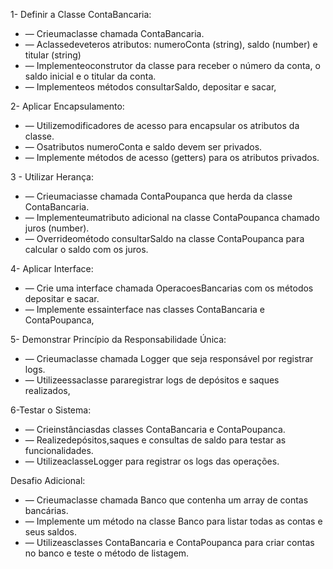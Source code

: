 1- Definir a Classe ContaBancaria:
* — Crieumaclasse chamada ContaBancaria.
* — Aclassedeveteros atributos: numeroConta (string), saldo (number) e titular (string)
* — Implementeoconstrutor da classe para receber o número da conta, o saldo inicial e o titular da conta.
* — Implementeos métodos consultarSaldo, depositar e sacar,

2- Aplicar Encapsulamento:
* — Utilizemodificadores de acesso para encapsular os atributos da classe.
* — Osatributos numeroConta e saldo devem ser privados.
* — Implemente métodos de acesso (getters) para os atributos privados.

3 - Utilizar Herança:
* — Crieumaciasse chamada ContaPoupanca que herda da classe ContaBancaria.
* — Implementeumatributo adicional na classe ContaPoupanca chamado juros (number).
* — Overrideométodo consultarSaldo na classe ContaPoupanca para calcular o saldo com os juros.

4- Aplicar Interface:
* — Crie uma interface chamada OperacoesBancarias com os métodos depositar e sacar.
* — Implemente essainterface nas classes ContaBancaria e ContaPoupanca,

5- Demonstrar Princípio da Responsabilidade Única:
* — Crieumaclasse chamada Logger que seja responsável por registrar logs.
* — Utilizeessaclasse pararegistrar logs de depósitos e saques realizados,

6-Testar o Sistema:
* — Crieinstânciasdas classes ContaBancaria e ContaPoupanca.
* — Realizedepósitos,saques e consultas de saldo para testar as funcionalidades.
* — UtilizeaclasseLogger para registrar os logs das operações.

Desafio Adicional:
* — Crieumaclasse chamada Banco que contenha um array de contas bancárias.
* — Implemente um método na classe Banco para listar todas as contas e seus saldos.
* — Utilizeasclasses ContaBancaria e ContaPoupanca para criar contas no banco e teste o método de
listagem.
